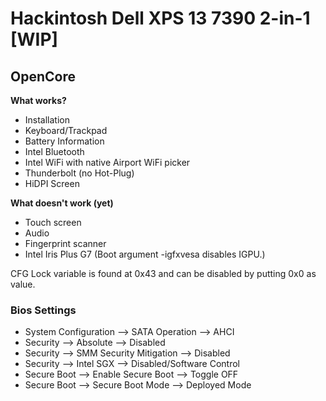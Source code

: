 # Hackintosh Dell XPS 13 7390 2-in-1 [WIP]
## OpenCore
**What works?**
- Installation
- Keyboard/Trackpad
- Battery Information
- Intel Bluetooth
- Intel WiFi with native Airport WiFi picker
- Thunderbolt (no Hot-Plug)
- HiDPI Screen

**What doesn't work (yet)**
- Touch screen
- Audio
- Fingerprint scanner
- Intel Iris Plus G7 (Boot argument -igfxvesa disables IGPU.)

CFG Lock variable is found at 0x43 and can be disabled by putting 0x0 as value.

### **Bios Settings**
- System Configuration --> SATA Operation --> AHCI
- Security --> Absolute --> Disabled
- Security --> SMM Security Mitigation --> Disabled
- Security --> Intel SGX --> Disabled/Software Control
- Secure Boot --> Enable Secure Boot --> Toggle OFF
- Secure Boot --> Secure Boot Mode --> Deployed Mode
